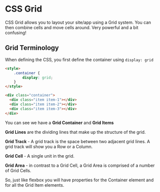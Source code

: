 # CSS Grid

CSS Grid allows you to layout your site/app using a Grid system.  You can then combine cells and move cells around.  Very powerful and a bit confusing!

## Grid Terminology

When defining the CSS, you first define the container using `display: grid`

```html
<style>
    .container {
        display: grid;
    }
</style>

<div class="container">
  <div class="item item-1"></div>
  <div class="item item-2"></div>
  <div class="item item-3"></div>
</div>	
```

You can see we have a **Grid Container** and **Grid Items**

**Grid Lines** are the dividing lines that make up the structure of the grid.  

**Grid Track** - A grid track is the space between two adjacent grid lines. A grid track will show you a Row or a Column.

**Grid Cell** - A single unit in the grid.

**Grid Area** - in contrast to a Grid Cell, a Grid Area is comprised of a number of Grid Cells.

So, just like flexbox you will have properties for the Container element and for all the Grid Item elements.
